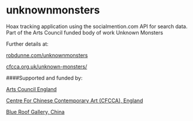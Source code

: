 unknownmonsters
===============

Hoax tracking application using the socialmention.com API for search data. Part of the Arts Council funded body of work Unknown Monsters

Further details at:

[robdunne.com/unknownmonsters](http://robdunne.com/unknownmonsters)

[cfcca.org.uk/unknown-monsters/](http://cfcca.org.uk/index.php/Exhibition/unknown-monsters/)

####Supported and funded by:

[Arts Council England](http://www.artscouncil.org.uk/)

[Centre For Chinese Contemporary Art (CFCCA), England](http://cfcca.org.uk/)

[Blue Roof Gallery, China](http://blueroofmuseum.com/)
